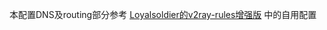 本配置DNS及routing部分参考 [Loyalsoldier的v2ray-rules增强版](https://github.com/Loyalsoldier/v2ray-rules-dat) 中的自用配置
